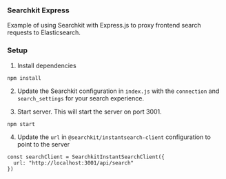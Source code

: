 ### Searchkit Express

Example of using Searchkit with Express.js to proxy frontend search requests to Elasticsearch.

### Setup

1. Install dependencies

```
npm install
```

2. Update the Searchkit configuration in `index.js` with the `connection` and `search_settings` for your search experience.

3. Start server. This will start the server on port 3001.

```
npm start
```

4. Update the `url` in `@searchkit/instantsearch-client` configuration to point to the server

```
const searchClient = SearchkitInstantSearchClient({
  url: "http://localhost:3001/api/search"
})
```
